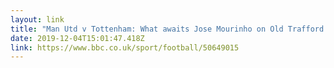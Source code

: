 ```yaml
---
layout: link 
title: "Man Utd v Tottenham: What awaits Jose Mourinho on Old Trafford return? - BBC Sport" 
date: 2019-12-04T15:01:47.418Z 
link: https://www.bbc.co.uk/sport/football/50649015 
---
```


